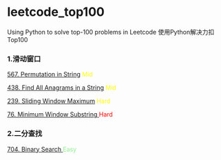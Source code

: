# leetcode_top100
Using Python to solve top-100 problems in Leetcode
使用Python解决力扣Top100

### 1.滑动窗口
<a href = "https://leetcode.com/problems/permutation-in-string/">567. Permutation in String</a> <span style='color:yellow'>Mid</span>

<a href = "https://leetcode.com/problems/find-all-anagrams-in-a-string/">438. Find All Anagrams in a String</a> <span style='color:yellow'>Mid</span>

<a href = "https://leetcode.com/problems/sliding-window-maximum/">239. Sliding Window Maximum</a> <span style='color:yellow'>Hard</span>

<a href = "https://leetcode.com/problems/minimum-window-substring/">76. Minimum Window Substring  </a> <span style='color:red'>Hard</span>
### 2.二分查找
<a href = "https://leetcode.com/problems/binary-search/">704. Binary Search  </a> <span style='color:lightgreen'>Easy</span>